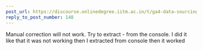 ```yaml
---
post_url: https://discourse.onlinedegree.iitm.ac.in/t/ga4-data-sourcing-discussion-thread-tds-jan-2025/165959/192
reply_to_post_number: 148
---
```

Manual correction will not work. Try to extract - from the console. I did it like that it was not working then I extracted from console then it worked